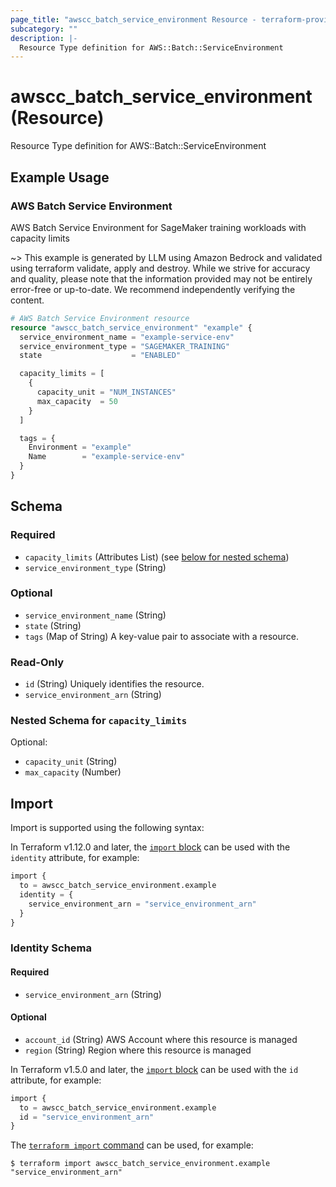 ```yaml
---
page_title: "awscc_batch_service_environment Resource - terraform-provider-awscc"
subcategory: ""
description: |-
  Resource Type definition for AWS::Batch::ServiceEnvironment
---
```


# awscc_batch_service_environment (Resource)

Resource Type definition for AWS::Batch::ServiceEnvironment

## Example Usage

### AWS Batch Service Environment
AWS Batch Service Environment for SageMaker training workloads with capacity limits

~> This example is generated by LLM using Amazon Bedrock and validated using terraform validate, apply and destroy. While we strive for accuracy and quality, please note that the information provided may not be entirely error-free or up-to-date. We recommend independently verifying the content.

```terraform
# AWS Batch Service Environment resource
resource "awscc_batch_service_environment" "example" {
  service_environment_name = "example-service-env"
  service_environment_type = "SAGEMAKER_TRAINING"
  state                    = "ENABLED"

  capacity_limits = [
    {
      capacity_unit = "NUM_INSTANCES"
      max_capacity  = 50
    }
  ]

  tags = {
    Environment = "example"
    Name        = "example-service-env"
  }
}
```

<!-- schema generated by tfplugindocs -->
## Schema

### Required

- `capacity_limits` (Attributes List) (see [below for nested schema](#nestedatt--capacity_limits))
- `service_environment_type` (String)

### Optional

- `service_environment_name` (String)
- `state` (String)
- `tags` (Map of String) A key-value pair to associate with a resource.

### Read-Only

- `id` (String) Uniquely identifies the resource.
- `service_environment_arn` (String)

<a id="nestedatt--capacity_limits"></a>
### Nested Schema for `capacity_limits`

Optional:

- `capacity_unit` (String)
- `max_capacity` (Number)

## Import

Import is supported using the following syntax:

In Terraform v1.12.0 and later, the [`import` block](https://developer.hashicorp.com/terraform/language/import) can be used with the `identity` attribute, for example:

```terraform
import {
  to = awscc_batch_service_environment.example
  identity = {
    service_environment_arn = "service_environment_arn"
  }
}
```

<!-- schema generated by tfplugindocs -->
### Identity Schema

#### Required

- `service_environment_arn` (String)

#### Optional

- `account_id` (String) AWS Account where this resource is managed
- `region` (String) Region where this resource is managed

In Terraform v1.5.0 and later, the [`import` block](https://developer.hashicorp.com/terraform/language/import) can be used with the `id` attribute, for example:

```terraform
import {
  to = awscc_batch_service_environment.example
  id = "service_environment_arn"
}
```

The [`terraform import` command](https://developer.hashicorp.com/terraform/cli/commands/import) can be used, for example:

```shell
$ terraform import awscc_batch_service_environment.example "service_environment_arn"
```
